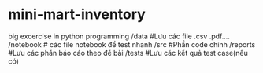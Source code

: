# mini-mart-inventory
big excercise in python programming
/data #Lưu các file .csv .pdf....   /notebook # các file notebook để test nhanh   /src #Phần code chính  /reports #Lưu các phần báo cáo theo đề bài  /tests #Lưu các kết quả test case(nếu có)
